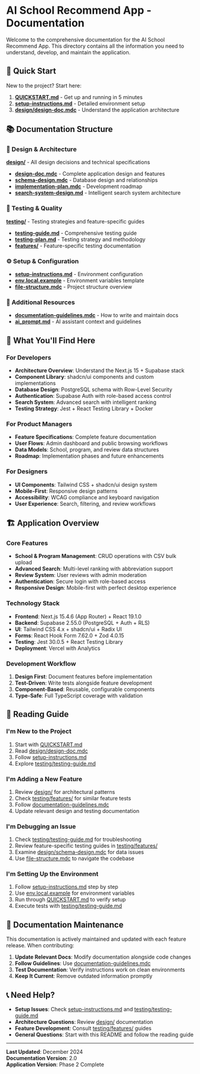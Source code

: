 # AI School Recommend App - Documentation

Welcome to the comprehensive documentation for the AI School Recommend App. This directory contains all the information you need to understand, develop, and maintain the application.

## 🚀 Quick Start

New to the project? Start here:

1. **[QUICKSTART.md](./QUICKSTART.md)** - Get up and running in 5 minutes
2. **[setup-instructions.md](./setup-instructions.md)** - Detailed environment setup
3. **[design/design-doc.mdc](./design/design-doc.mdc)** - Understand the application architecture

## 📚 Documentation Structure

### 🎯 Design & Architecture
**[design/](./design/)** - All design decisions and technical specifications
- **[design-doc.mdc](./design/design-doc.mdc)** - Complete application design and features
- **[schema-design.mdc](./design/schema-design.mdc)** - Database design and relationships
- **[implementation-plan.mdc](./design/implementation-plan.mdc)** - Development roadmap
- **[search-system-design.md](./design/search-system-design.md)** - Intelligent search system architecture

### 🧪 Testing & Quality
**[testing/](./testing/)** - Testing strategies and feature-specific guides
- **[testing-guide.md](./testing/testing-guide.md)** - Comprehensive testing guide
- **[testing-plan.md](./testing/testing-plan.md)** - Testing strategy and methodology
- **[features/](./testing/features/)** - Feature-specific testing documentation

### ⚙️ Setup & Configuration
- **[setup-instructions.md](./setup-instructions.md)** - Environment configuration
- **[env.local.example](./env.local.example)** - Environment variables template
- **[file-structure.mdc](./file-structure.mdc)** - Project structure overview

### 📖 Additional Resources
- **[documentation-guidelines.mdc](./documentation-guidelines.mdc)** - How to write and maintain docs
- **[ai_prompt.md](./ai_prompt.md)** - AI assistant context and guidelines

## 🎯 What You'll Find Here

### For Developers
- **Architecture Overview**: Understand the Next.js 15 + Supabase stack
- **Component Library**: shadcn/ui components and custom implementations  
- **Database Design**: PostgreSQL schema with Row-Level Security
- **Authentication**: Supabase Auth with role-based access control
- **Search System**: Advanced search with intelligent ranking
- **Testing Strategy**: Jest + React Testing Library + Docker

### For Product Managers
- **Feature Specifications**: Complete feature documentation
- **User Flows**: Admin dashboard and public browsing workflows
- **Data Models**: School, program, and review data structures
- **Roadmap**: Implementation phases and future enhancements

### For Designers
- **UI Components**: Tailwind CSS + shadcn/ui design system
- **Mobile-First**: Responsive design patterns
- **Accessibility**: WCAG compliance and keyboard navigation
- **User Experience**: Search, filtering, and review workflows

## 🏗️ Application Overview

### Core Features
- **School & Program Management**: CRUD operations with CSV bulk upload
- **Advanced Search**: Multi-level ranking with abbreviation support
- **Review System**: User reviews with admin moderation
- **Authentication**: Secure login with role-based access
- **Responsive Design**: Mobile-first with perfect desktop experience

### Technology Stack
- **Frontend**: Next.js 15.4.6 (App Router) + React 19.1.0
- **Backend**: Supabase 2.55.0 (PostgreSQL + Auth + RLS)
- **UI**: Tailwind CSS 4.x + shadcn/ui + Radix UI
- **Forms**: React Hook Form 7.62.0 + Zod 4.0.15
- **Testing**: Jest 30.0.5 + React Testing Library
- **Deployment**: Vercel with Analytics

### Development Workflow
1. **Design First**: Document features before implementation
2. **Test-Driven**: Write tests alongside feature development
3. **Component-Based**: Reusable, configurable components
4. **Type-Safe**: Full TypeScript coverage with validation

## 📖 Reading Guide

### I'm New to the Project
1. Start with [QUICKSTART.md](./QUICKSTART.md)
2. Read [design/design-doc.mdc](./design/design-doc.mdc)
3. Follow [setup-instructions.md](./setup-instructions.md)
4. Explore [testing/testing-guide.md](./testing/testing-guide.md)

### I'm Adding a New Feature
1. Review [design/](./design/) for architectural patterns
2. Check [testing/features/](./testing/features/) for similar feature tests
3. Follow [documentation-guidelines.mdc](./documentation-guidelines.mdc)
4. Update relevant design and testing documentation

### I'm Debugging an Issue
1. Check [testing/testing-guide.md](./testing/testing-guide.md) for troubleshooting
2. Review feature-specific testing guides in [testing/features/](./testing/features/)
3. Examine [design/schema-design.mdc](./design/schema-design.mdc) for data issues
4. Use [file-structure.mdc](./file-structure.mdc) to navigate the codebase

### I'm Setting Up the Environment
1. Follow [setup-instructions.md](./setup-instructions.md) step by step
2. Use [env.local.example](./env.local.example) for environment variables
3. Run through [QUICKSTART.md](./QUICKSTART.md) to verify setup
4. Execute tests with [testing/testing-guide.md](./testing/testing-guide.md)

## 🔄 Documentation Maintenance

This documentation is actively maintained and updated with each feature release. When contributing:

1. **Update Relevant Docs**: Modify documentation alongside code changes
2. **Follow Guidelines**: Use [documentation-guidelines.mdc](./documentation-guidelines.mdc)
3. **Test Documentation**: Verify instructions work on clean environments
4. **Keep It Current**: Remove outdated information promptly

## 📞 Need Help?

- **Setup Issues**: Check [setup-instructions.md](./setup-instructions.md) and [testing/testing-guide.md](./testing/testing-guide.md)
- **Architecture Questions**: Review [design/](./design/) documentation
- **Feature Development**: Consult [testing/features/](./testing/features/) guides
- **General Questions**: Start with this README and follow the reading guide

---

**Last Updated**: December 2024  
**Documentation Version**: 2.0  
**Application Version**: Phase 2 Complete